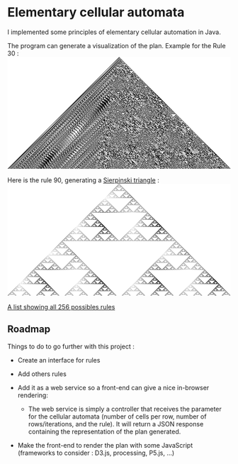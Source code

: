 # Elementary cellular automata

I implemented some principles of elementary cellular automation in Java.
 

The program can generate a visualization of the plan. Example for the Rule 30 :   
![Illustration Rule 30](rule30.bmp)

Here is the rule 90, generating a [Sierpinski triangle](https://en.wikipedia.org/wiki/Sierpi%C5%84ski_triangle) :
![Sierpinski Tringle Rule 90](sierpinski_triangle.bmp)


[A list showing all 256 possibles rules](https://plato.stanford.edu/entries/cellular-automata/supplement.html)
## Roadmap
Things to do to go further with this project :
- Create an interface for rules 
- Add others rules

- Add it as a web service so a front-end can give a nice in-browser rendering: 
    - The web service is simply a controller that receives the parameter for the cellular automata (number of cells per row, number of rows/iterations, and the rule). It will return a JSON response containing the representation of the plan generated.

- Make the front-end to render the plan with some JavaScript (frameworks to consider : D3.js, processing, P5.js, ...)